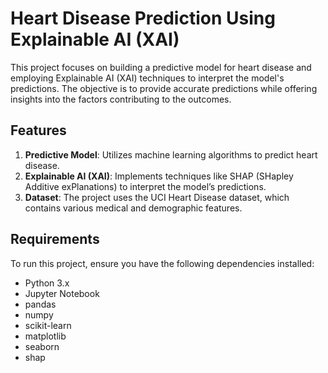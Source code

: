 # Heart Disease Prediction Using Explainable AI (XAI)

This project focuses on building a predictive model for heart disease and employing Explainable AI (XAI) techniques to interpret the model's predictions. The objective is to provide accurate predictions while offering insights into the factors contributing to the outcomes.

## Features

1. **Predictive Model**: Utilizes machine learning algorithms to predict heart disease.
2. **Explainable AI (XAI)**: Implements techniques like SHAP (SHapley Additive exPlanations) to interpret the model’s predictions.
3. **Dataset**: The project uses the UCI Heart Disease dataset, which contains various medical and demographic features.

## Requirements

To run this project, ensure you have the following dependencies installed:

- Python 3.x
- Jupyter Notebook
- pandas
- numpy
- scikit-learn
- matplotlib
- seaborn
- shap



